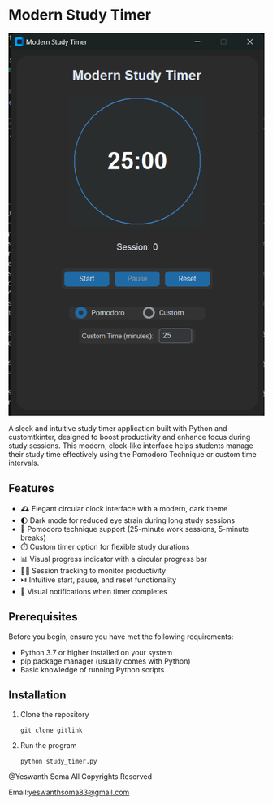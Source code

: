 # Modern Study Timer

![Modern Study Timer](https://github.com/Yesh2344/StudyTimer/blob/main/Screenshot%20(140).png)

A sleek and intuitive study timer application built with Python and customtkinter, designed to boost productivity and enhance focus during study sessions. This modern, clock-like interface helps students manage their study time effectively using the Pomodoro Technique or custom time intervals.

## Features

- 🕰️ Elegant circular clock interface with a modern, dark theme
- 🌓 Dark mode for reduced eye strain during long study sessions
- 🔄 Pomodoro technique support (25-minute work sessions, 5-minute breaks)
- ⏱️ Custom timer option for flexible study durations
- 📊 Visual progress indicator with a circular progress bar
- 🧘‍♂️ Session tracking to monitor productivity
- ⏯️ Intuitive start, pause, and reset functionality
- 🔔 Visual notifications when timer completes

## Prerequisites

Before you begin, ensure you have met the following requirements:

- Python 3.7 or higher installed on your system
- pip package manager (usually comes with Python)
- Basic knowledge of running Python scripts

## Installation

1. Clone the repository
   ```
   git clone gitlink
   ```
2. Run the program
   ```
   python study_timer.py
   ```

@Yeswanth Soma All Copyrights Reserved

Email:yeswanthsoma83@gmail.com
